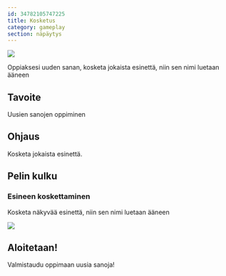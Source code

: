 ```yaml
---
id: 34782105747225
title: Kosketus
category: gameplay
section: näpäytys
---
```

![](https://help.studycat.com/hc/article_attachments/34782105723161)

Oppiaksesi uuden sanan, kosketa jokaista esinettä, niin sen nimi luetaan ääneen

## Tavoite

Uusien sanojen oppiminen

## Ohjaus

Kosketa jokaista esinettä.

## Pelin kulku

### Esineen koskettaminen 

Kosketa näkyvää esinettä, niin sen nimi luetaan ääneen

![](https://help.studycat.com/hc/article_attachments/34967116977049)

## Aloitetaan!

Valmistaudu oppimaan uusia sanoja!

